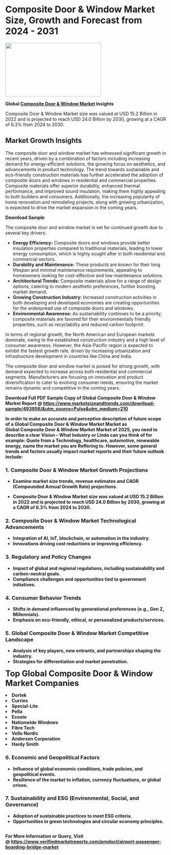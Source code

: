 <H1>Composite Door & Window Market Size, Growth and Forecast from 2024 - 2031</H1><img class="aligncenter size-medium wp-image-584254" src="https://thirdeyenews.in/wp-content/uploads/2024/09/Global-Market-Research-300x168.jpeg" alt="" width="300" height="168" /><p><strong>Global&nbsp;<a href="https://www.marketsizeandtrends.com/download-sample/493956/&amp;utm_source=Pulse&amp;utm_medium=210">Composite Door & Window Market</a> Insights</strong></p><p>Composite Door & Window Market size was valued at USD 15.2 Billion in 2022 and is projected to reach USD 24.0 Billion by 2030, growing at a CAGR of 6.3% from 2024 to 2030.</p><p><h2>Market Growth Insights</h2> <p>The composite door and window market has witnessed significant growth in recent years, driven by a combination of factors including increasing demand for energy-efficient solutions, the growing focus on aesthetics, and advancements in product technology. The trend towards sustainable and eco-friendly construction materials has further accelerated the adoption of composite doors and windows in residential and commercial properties. Composite materials offer superior durability, enhanced thermal performance, and improved sound insulation, making them highly appealing to both builders and consumers. Additionally, the increasing popularity of home renovation and remodeling projects, along with growing urbanization, is expected to drive the market expansion in the coming years.</p> <p><strong>Download Sample</strong></p> <p>The composite door and window market is set for continued growth due to several key drivers: <ul> <li><strong>Energy Efficiency:</strong> Composite doors and windows provide better insulation properties compared to traditional materials, leading to lower energy consumption, which is highly sought after in both residential and commercial sectors.</li> <li><strong>Durability and Maintenance:</strong> These products are known for their long lifespan and minimal maintenance requirements, appealing to homeowners looking for cost-effective and low-maintenance solutions.</li> <li><strong>Architectural Trends:</strong> Composite materials allow for a range of design options, catering to modern aesthetic preferences, further boosting market demand.</li> <li><strong>Growing Construction Industry:</strong> Increased construction activities in both developing and developed economies are creating opportunities for the widespread use of composite doors and windows.</li> <li><strong>Environmental Awareness:</strong> As sustainability continues to be a priority, composite materials are favored for their environmentally friendly properties, such as recyclability and reduced carbon footprint.</li> </ul> <p>In terms of regional growth, the North American and European markets dominate, owing to the established construction industry and a high level of consumer awareness. However, the Asia-Pacific region is expected to exhibit the fastest growth rate, driven by increasing urbanization and infrastructure development in countries like China and India.</p> <p>The composite door and window market is poised for strong growth, with demand expected to increase across both residential and commercial segments. Manufacturers are focusing on innovation and product diversification to cater to evolving consumer needs, ensuring the market remains dynamic and competitive in the coming years.</p> <p><strong></p><p><span class=""><strong>Download Full PDF Sample Copy of Global Composite Door & Window Market Report</strong> @ <a href="https://www.marketsizeandtrends.com/download-sample/493956/&amp;utm_source=Pulse&amp;utm_medium=210" target="_blank">https://www.marketsizeandtrends.com/download-sample/493956/&amp;utm_source=Pulse&amp;utm_medium=210</a></span></p><p>In order to make an accurate and perceptive description of future scope of a Global&nbsp;Composite Door & Window Market Market as Global&nbsp;Composite Door & Window Market Market of 2025, you need to describe a clear Vision &ndash; What Industry or Linda can you think of for example: Quote from a Technology, healthcare, automotive, renewable energy, name the market you are Reffering to. However, some general trends and factors usually impact market reports and their future outlook include:</p><h3>1.&nbsp;<strong>Composite Door & Window Market Growth Projections</strong></h3><ul><li>Examine market size trends, revenue estimates and CAGR (Compounded Annual Growth Rate) projections.</li><li><p>Composite Door & Window Market size was valued at USD 15.2 Billion in 2022 and is projected to reach USD 24.0 Billion by 2030, growing at a CAGR of 6.3% from 2024 to 2030.</p></li></ul><h3>2.&nbsp;<strong>Composite Door & Window Market Technological Advancements</strong></h3><ul><li>Integration of AI, IoT, blockchain, or automation in the industry.</li><li>Innovations driving cost reductions or improving efficiency.</li></ul><h3>3.&nbsp;<strong>Regulatory and Policy Changes</strong></h3><ul><li>Impact of global and regional regulations, including sustainability and carbon-neutral goals.</li><li>Compliance challenges and opportunities tied to government initiatives.</li></ul><h3>4.&nbsp;<strong>Consumer Behavior Trends</strong></h3><ul><li>Shifts in demand influenced by generational preferences (e.g., Gen Z, Millennials).</li><li>Emphasis on eco-friendly, ethical, or personalized products/services.</li></ul><h3>5.&nbsp;<strong>Global Composite Door & Window Market Competitive Landscape</strong></h3><ul><li>Analysis of key players, new entrants, and partnerships shaping the industry.</li><li>Strategies for differentiation and market penetration.</li></ul><p data-pm-slice="1 1 []"><span style="color: inherit; font-family: inherit; font-size: 25px;">Top Global Composite Door & Window Market Companies</span></p><div class="" data-test-id=""><p><li>Dortek</li><li> Curries</li><li> Special-Lite</li><li> Pella</li><li> Ecoste</li><li> Nationwide Windows</li><li> Fibre Tech</li><li> Vello Nordic</li><li> Andersen Corporation</li><li> Hardy Smith</li></p></div><h3>6.&nbsp;<strong>Economic and Geopolitical Factors</strong></h3><ul><li>Influence of global economic conditions, trade policies, and geopolitical events.</li><li>Resilience of the market to inflation, currency fluctuations, or global crises.</li></ul><h3>7.&nbsp;<strong>Sustainability and ESG (Environmental, Social, and Governance)</strong></h3><ul><li>Adoption of sustainable practices to meet ESG criteria.</li><li>Opportunities in green technologies and circular economy principles.</li></ul><h2><strong style="font-size: 14px;">For More Information or Query, Visit @&nbsp;</strong><a style="background-color: #ffffff; font-size: 14px;" href="https://www.marketsizeandtrends.com/report/composite-door-window-market/" target="_blank">https://www.verifiedmarketreports.com/product/airport-passenger-boarding-bridge-market</a></h2>
